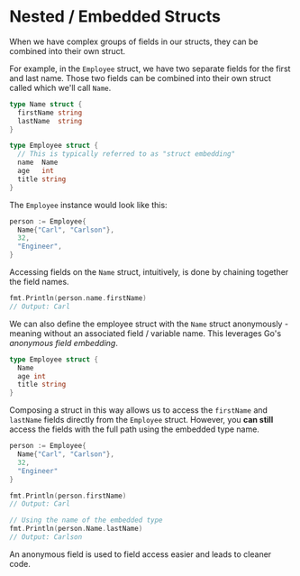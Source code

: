 # Nested / Embedded Structs

When we have complex groups of fields in our structs, they can be combined into their own struct.

For example, in the `Employee` struct, we have two separate fields for the first and last name. Those two fields can be combined into their own struct called which we'll call `Name`.

```go
type Name struct {
  firstName string
  lastName  string
}

type Employee struct {
  // This is typically referred to as "struct embedding"
  name  Name
  age   int
  title string
}
```

The `Employee` instance would look like this:

```go
person := Employee{
  Name{"Carl", "Carlson"},
  32,
  "Engineer",
}
```

Accessing fields on the `Name` struct, intuitively, is done by chaining together the field names.

```go
fmt.Println(person.name.firstName)
// Output: Carl
```

We can also define the employee struct with the `Name` struct anonymously - meaning without an associated field / variable name. This leverages Go's _anonymous field embedding_.

```go
type Employee struct {
  Name
  age int
  title string
}
```

Composing a struct in this way allows us to access the `firstName` and `lastName` fields directly from the `Employee` struct. However, you **can still** access the fields with the full path using the embedded type name.

```go
person := Employee{
  Name{"Carl", "Carlson"},
  32,
  "Engineer"
}

fmt.Println(person.firstName)
// Output: Carl

// Using the name of the embedded type
fmt.Println(person.Name.lastName)
// Output: Carlson
```

An anonymous field is used to field access easier and leads to cleaner code.
